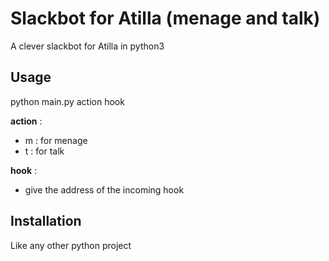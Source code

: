 # Slackbot for Atilla (menage and talk)

A clever slackbot for Atilla in python3

## Usage

python main.py action hook

**action** :
- m : for menage
- t : for talk

**hook** :
- give the address of the incoming hook

## Installation

Like any other python project
